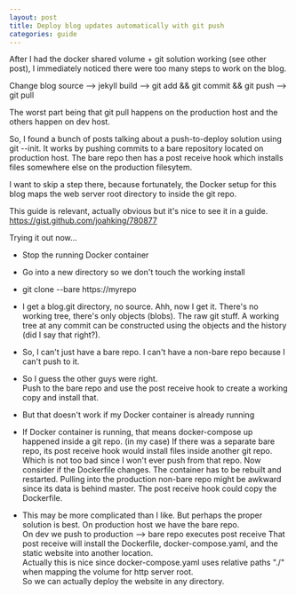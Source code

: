 ```yaml
---
layout: post
title: Deploy blog updates automatically with git push
categories: guide
---
```


After I had the docker shared volume + git solution working (see other post),
I immediately noticed there were too many steps to work on the blog.
  
Change blog source --> jekyll build --> git add && git commit && git push --> git pull
  
The worst part being that git pull happens on the production host and the others happen on dev host.
  
So, I found a bunch of posts talking about a push-to-deploy solution using git --init.
It works by pushing commits to a bare repository located on production host.
The bare repo then has a post receive hook which installs files somewhere else on the production filesytem.
  
I want to skip a step there, because fortunately, the Docker setup for this blog
maps the web server root directory to inside the git repo.
  
This guide is relevant, actually obvious but it's nice to see it in a guide.  https://gist.github.com/joahking/780877
  
Trying it out now...
  
* Stop the running Docker container
* Go into a new directory so we don't touch the working install
* git clone --bare https://myrepo
* I get a blog.git directory, no source.
  Ahh, now I get it.  There's no working tree, there's only objects (blobs).  The raw git stuff.
  A working tree at any commit can be constructed using the objects and the history (did I say that right?).
  
* So, I can't just have a bare repo.  I can't have a non-bare repo because I can't push to it.
* So I guess the other guys were right.  
  Push to the bare repo and use the post receive hook
  to create a working copy and install that.
* But that doesn't work if my Docker container is already running
* If Docker container is running, that means docker-compose up happened inside a git repo. (in my case)
  If there was a separate bare repo, its post receive hook would install files inside another git repo.
  Which is not too bad since I won't ever push from that repo.
  Now consider if the Dockerfile changes.  The container has to be rebuilt and restarted.
  Pulling into the production non-bare repo might be awkward since its data is behind master.
  The post receive hook could copy the Dockerfile.
  
* This may be more complicated than I like.  But perhaps the proper solution is best.
  On production host we have the bare repo.  
  On dev we push to production -->  bare repo executes post receive
  That post receive will install the Dockerfile, docker-compose.yaml, and the static website
  into another location.  
  Actually this is nice since docker-compose.yaml uses relative paths "./" when mapping the
  volume for http server root.  
  So we can actually deploy the website in any directory.
